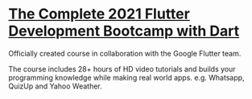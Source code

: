 # [The Complete 2021 Flutter Development Bootcamp with Dart](https://www.udemy.com/course/flutter-bootcamp-with-dart/learn/lecture/14482092?start=1#overview)

Officially created course in collaboration with the Google Flutter team.


The course includes 28+ hours of HD video tutorials and builds your programming knowledge while making real world apps. e.g. Whatsapp, QuizUp and Yahoo Weather.
